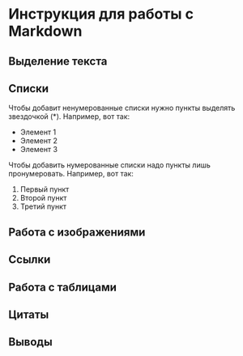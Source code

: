 # Инструкция для работы с Markdown

## Выделение текста

## Списки

Чтобы добавит ненумерованные списки нужно пункты выделять звездочкой (*). 
Например, вот так:
* Элемент 1
* Элемент 2
* Элемент 3

Чтобы добавить нумерованные списки надо пункты лишь пронумеровать. Например, вот так:
1. Первый пункт
2. Второй пункт
3. Третий пункт

## Работа с изображениями

## Ссылки

## Работа с таблицами

## Цитаты

## Выводы

